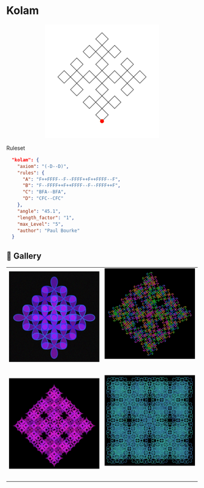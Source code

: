 # Kolam

<p align="center"><img src="./assets/rule-set-images/kolam.jpg" alt="kolam" width="300px"></p>

Ruleset

```JSON
  "kolam": {
    "axiom": "(-D--D)",
    "rules": {
      "A": "F++FFFF--F--FFFF++F++FFFF--F",
      "B": "F--FFFF++F++FFFF--F--FFFF++F",
      "C": "BFA--BFA",
      "D": "CFC--CFC"
    },
    "angle": "45.1",
    "length_factor": "1",
    "max_Level": "5",
    "author": "Paul Bourke"
  }
```

## 🌄 Gallery

<!-- IMAGE-LIST:START - Do not remove or modify this section -->
<!-- prettier-ignore-start -->
<!-- markdownlint-disable -->
<table>
  <tbody>
    <tr>
     <td align="center"><a href=""> <img class="img" src="../assets/Ruleset-shape-examples/kolam-quadrifolium-grain.jpg" alt="" style="vertical-align:top;" width="500" /><br /><sub><b><br/></b></sub></a></td>
     <td align="center"><a href=""> <img class="img" src="../assets/Ruleset-shape-examples/kolam-cornu.jpg" alt="" style=" display: block;
    margin-left: auto;
    margin-right: auto;" width="500" /><br /><sub><b><br/></b></sub></a></td>
    </tr>
    <tr>
     <td align="center"><a href=""> <img class="img" src="../assets/Ruleset-shape-examples/kolam-deltoid.jpg" alt="" style="vertical-align:top;" width="500" /><br /><sub><b><br/></b></sub></a></td>
     <td align="center"><a href=""> <img class="img" src="../assets/Ruleset-shape-examples/kolam-gear2.jpg" alt="" style=" display: block;
    margin-left: auto;
    margin-right: auto;" width="500" /><br /><sub><b><br/></b></sub></a></td>
</tr>

 </tbody>
</table>

<!-- markdownlint-restore -->
<!-- prettier-ignore-end -->

<!-- IMAGE-LIST:END -->
